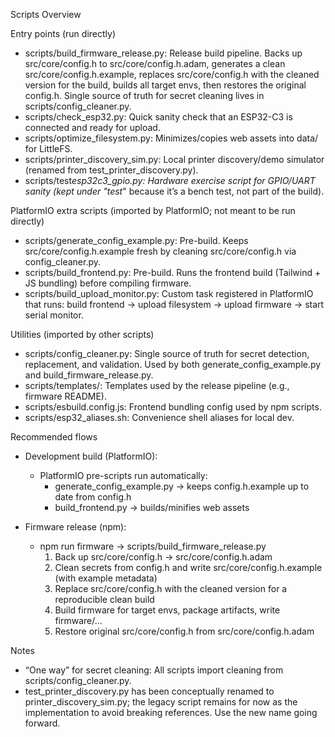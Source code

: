 Scripts Overview

Entry points (run directly)

- scripts/build_firmware_release.py: Release build pipeline. Backs up src/core/config.h to src/core/config.h.adam, generates a clean src/core/config.h.example, replaces src/core/config.h with the cleaned version for the build, builds all target envs, then restores the original config.h. Single source of truth for secret cleaning lives in scripts/config_cleaner.py.
- scripts/check_esp32.py: Quick sanity check that an ESP32-C3 is connected and ready for upload.
- scripts/optimize_filesystem.py: Minimizes/copies web assets into data/ for LittleFS.
- scripts/printer_discovery_sim.py: Local printer discovery/demo simulator (renamed from test_printer_discovery.py).
- scripts/test*esp32c3_gpio.py: Hardware exercise script for GPIO/UART sanity (kept under "test*" because it’s a bench test, not part of the build).

PlatformIO extra scripts (imported by PlatformIO; not meant to be run directly)

- scripts/generate_config_example.py: Pre-build. Keeps src/core/config.h.example fresh by cleaning src/core/config.h via config_cleaner.py.
- scripts/build_frontend.py: Pre-build. Runs the frontend build (Tailwind + JS bundling) before compiling firmware.
- scripts/build_upload_monitor.py: Custom task registered in PlatformIO that runs: build frontend → upload filesystem → upload firmware → start serial monitor.

Utilities (imported by other scripts)

- scripts/config_cleaner.py: Single source of truth for secret detection, replacement, and validation. Used by both generate_config_example.py and build_firmware_release.py.
- scripts/templates/: Templates used by the release pipeline (e.g., firmware README).
- scripts/esbuild.config.js: Frontend bundling config used by npm scripts.
- scripts/esp32_aliases.sh: Convenience shell aliases for local dev.

Recommended flows

- Development build (PlatformIO):
  - PlatformIO pre-scripts run automatically:
    - generate_config_example.py → keeps config.h.example up to date from config.h
    - build_frontend.py → builds/minifies web assets

- Firmware release (npm):
  - npm run firmware → scripts/build_firmware_release.py
    1. Back up src/core/config.h → src/core/config.h.adam
    2. Clean secrets from config.h and write src/core/config.h.example (with example metadata)
    3. Replace src/core/config.h with the cleaned version for a reproducible clean build
    4. Build firmware for target envs, package artifacts, write firmware/…
    5. Restore original src/core/config.h from src/core/config.h.adam

Notes

- “One way” for secret cleaning: All scripts import cleaning from scripts/config_cleaner.py.
- test_printer_discovery.py has been conceptually renamed to printer_discovery_sim.py; the legacy script remains for now as the implementation to avoid breaking references. Use the new name going forward.
